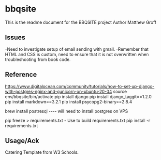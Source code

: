 # bbqsite
This is the readme document for the BBQSITE project
Author Matthew Groff


## Issues
-Need to investigate setup of email sending with gmail.
-Remember that HTML and CSS is custom, need to ensure that it is not overwritten when troubleshooting from book code. 


## Reference
https://www.digitalocean.com/community/tutorials/how-to-set-up-django-with-postgres-nginx-and-gunicorn-on-ubuntu-20-04
source env/bbqsite/bin/activate
pip install django
pip install django_taggit==1.2.0
pip install markdown==3.2.1
pip install psycopg2-binary==2.8.4


brew install postresql ---- will need to install postgres on VPS





pip freeze > requirements.txt - Use to build requirements.txt
pip install -r requirements.txt

## Usage/Ack

Catering Template from W3 Schools. 
